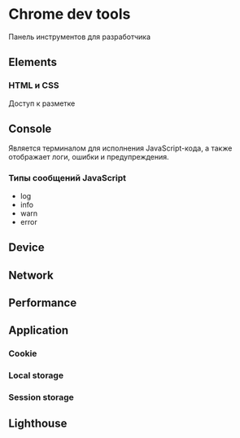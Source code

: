 # Chrome dev tools
Панель инструментов для разработчика

## Elements
### HTML и CSS
Доступ к разметке 

## Console
Является терминалом для исполнения JavaScript-кода, а также отображает логи, ошибки и предупреждения.
### Типы сообщений JavaScript
- log
- info
- warn
- error

## Device


## Network
## Performance
## Application
### Cookie
### Local storage
### Session storage



## Lighthouse



